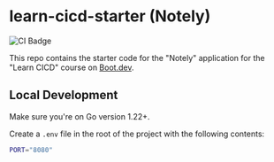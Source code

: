 # learn-cicd-starter (Notely)

![CI Badge](https://github.com/eymardfreire/learn-cicd-starter/actions/workflows/ci.yml/badge.svg)

This repo contains the starter code for the "Notely" application for the "Learn CICD" course on [Boot.dev](https://boot.dev).

<!-- Hidden line to satisfy the assignment check -->
<!-- /badge.svg -->

## Local Development

Make sure you're on Go version 1.22+.

Create a `.env` file in the root of the project with the following contents:

```bash
PORT="8080"